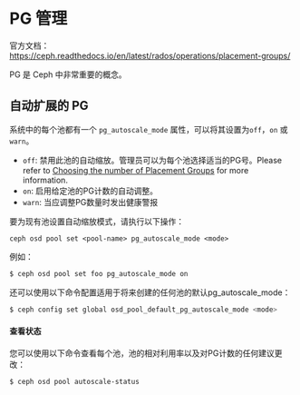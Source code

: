 # PG 管理

官方文档：https://ceph.readthedocs.io/en/latest/rados/operations/placement-groups/

PG 是 Ceph 中非常重要的概念。

## 自动扩展的 PG

系统中的每个池都有一个 `pg_autoscale_mode` 属性，可以将其设置为`off`，`on` 或 `warn`。

- `off`: 禁用此池的自动缩放。管理员可以为每个池选择适当的PG号。Please refer to [Choosing the number of Placement Groups](https://ceph.readthedocs.io/en/latest/rados/operations/placement-groups/#choosing-number-of-placement-groups) for more information.
- `on`: 启用给定池的PG计数的自动调整。
- `warn`: 当应调整PG数量时发出健康警报

要为现有池设置自动缩放模式，请执行以下操作：

```
ceph osd pool set <pool-name> pg_autoscale_mode <mode>
```

例如：

```bash
$ ceph osd pool set foo pg_autoscale_mode on
```

还可以使用以下命令配置适用于将来创建的任何池的默认pg_autoscale_mode：

```bash
$ ceph config set global osd_pool_default_pg_autoscale_mode <mode>
```



#### 查看状态

您可以使用以下命令查看每个池，池的相对利用率以及对PG计数的任何建议更改：

```bash
$ ceph osd pool autoscale-status
```



#### 



















